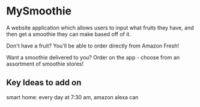 # MySmoothie

A website application which allows users to input what fruits they have, and then get a smoothie they can make based off of it. 

Don't have a fruit? You'll be able to order directly from Amazon Fresh! 

Want a smoothie delivered to you? Order on the app - choose from an assortment of smoothie stores!


## Key Ideas to add on 

smart home: every day at 7:30 am, amazon alexa can 

